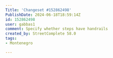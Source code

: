 ```yaml
---
Title: 'Changeset #152862498'
PublishDate: 2024-06-18T18:59:14Z
id: 152862498
user: gabbas1
comment: Specify whether steps have handrails
created_by: StreetComplete 58.0
tags:
- Montenegro

---
```

